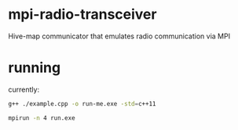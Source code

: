 # mpi-radio-transceiver
Hive-map communicator that emulates radio communication via MPI

# running

currently:

``` bash
g++ ./example.cpp -o run-me.exe -std=c++11

mpirun -n 4 run.exe
```
